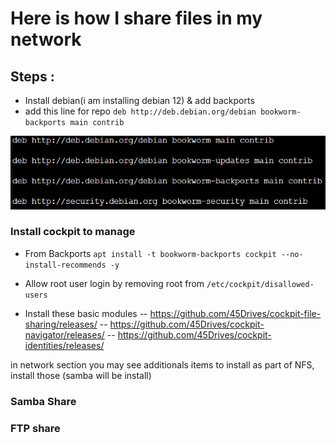 # Here is how I share files in my network 

## Steps : 
- Install debian(i am installing debian 12) & add backports
- add this line for repo ```deb http://deb.debian.org/debian bookworm-backports main contrib```

![deb-repo](/images/backports_install_deb12.jpg)

### Install cockpit to manage 

- From Backports 
```apt install -t bookworm-backports cockpit --no-install-recommends -y```

- Allow root user login by removing root from  ```/etc/cockpit/disallowed-users ```

- Install these basic modules 
  -- https://github.com/45Drives/cockpit-file-sharing/releases/
  -- https://github.com/45Drives/cockpit-navigator/releases/
  -- https://github.com/45Drives/cockpit-identities/releases/

in network section you may see additionals items to install as part of NFS, install those (samba will be install)

### Samba Share 

### FTP share
